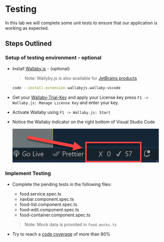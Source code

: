 # Testing

In this lab we will complete some unit tests to ensure that our application is working as expected.

## Steps Outlined

### Setup of testing environment - optional

- Install [Wallaby.js](https://marketplace.visualstudio.com/items?itemName=WallabyJs.wallaby-vscode) - (optional) 

    >Note: Wallyby.js is also available for [JetBrains products](https://plugins.jetbrains.com/plugin/15742-wallaby)

    ```bash
    code --install-extension wallabyjs.wallaby-vscode
    ```

- Get your [Wallaby-Trial-Key](https://wallabyjs.com/download/) and apply your License key press `F1 -> Wallaby.js: Manage License Key` and enter your key.

- Activate Wallaby using `F1 -> Wallaby.js: Start`

- Notice the Wallaby indicator on the right bottom of Visual Studio Code

    ![wallaby](_images/wallaby.png)

### Implement Testing

- Complete the pending tests in the following files:

    - food.service.spec.ts
    - navbar.component.spec.ts
    - food-list.component.spec.ts
    - food-edit.component.spec.ts
    - food-container.component.spec.ts
    
    > Note: Mock data is provided in `food.mocks.ts`

- Try to reach a [code coverage](https://angular.io/guide/testing-code-coverage) of more than 80%